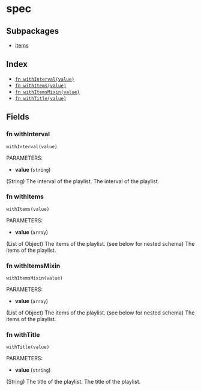 # spec



## Subpackages

* [items](items.md)

## Index

* [`fn withInterval(value)`](#fn-withinterval)
* [`fn withItems(value)`](#fn-withitems)
* [`fn withItemsMixin(value)`](#fn-withitemsmixin)
* [`fn withTitle(value)`](#fn-withtitle)

## Fields

### fn withInterval

```jsonnet
withInterval(value)
```

PARAMETERS:

* **value** (`string`)

(String) The interval of the playlist.
The interval of the playlist.
### fn withItems

```jsonnet
withItems(value)
```

PARAMETERS:

* **value** (`array`)

(List of Object) The items of the playlist. (see below for nested schema)
The items of the playlist.
### fn withItemsMixin

```jsonnet
withItemsMixin(value)
```

PARAMETERS:

* **value** (`array`)

(List of Object) The items of the playlist. (see below for nested schema)
The items of the playlist.
### fn withTitle

```jsonnet
withTitle(value)
```

PARAMETERS:

* **value** (`string`)

(String) The title of the playlist.
The title of the playlist.